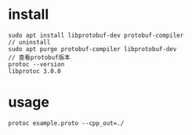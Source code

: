 # install

```
sudo apt install libprotobuf-dev protobuf-compiler
// uninstall
sudo apt purge protobuf-compiler libprotobuf-dev
// 查看protobuf版本
protoc --version
libprotoc 3.0.0
```

# usage

```
protoc example.proto --cpp_out=./
```
